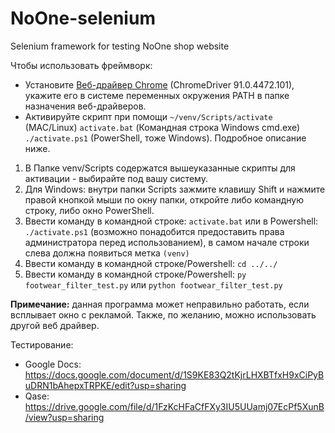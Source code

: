 # NoOne-selenium
 Selenium framework for testing NoOne shop website

Чтобы использовать фреймворк:
- Установите [Веб-драйвер Chrome](https://chromedriver.chromium.org/downloads) (ChromeDriver 91.0.4472.101), укажите его в системе переменных окружения PATH в папке назначения веб-драйверов.
- Активируйте скрипт при помощи `~/venv/Scripts/activate` (MAC/Linux) `activate.bat` (Командная строка Windows cmd.exe) `./activate.ps1` (PowerShell, тоже Windows). Подробное описание ниже.

1. В Папке venv/Scripts содержатся вышеуказанные скрипты для активации - выбирайте под вашу систему.
2. Для Windows: внутри папки Scripts зажмите клавишу Shift и нажмите правой кнопкой мыши по окну папки, откройте либо командную строку, либо окно PowerShell.
3. Ввести команду в командной строке: `activate.bat` или в Powershell: `./activate.ps1` (возможно понадобится предоставить права администратора перед использованием), в самом начале строки слева должна появиться метка `(venv)`
4. Ввести команду в командной строке/Powershell: `cd ../../`
5. Ввести команду в командной строке/Powershell: `py footwear_filter_test.py` или `python footwear_filter_test.py`

**Примечание:** данная программа может неправильно работать, если всплывает окно с рекламой. Также, по желанию, можно использовать другой веб драйвер.

Тестирование:
- Google Docs: https://docs.google.com/document/d/1S9KE83Q2tKjrLHXBTfxH9xCiPyBuDRN1bAhepxTRPKE/edit?usp=sharing
- Qase: https://drive.google.com/file/d/1FzKcHFaCfFXy3IU5UUamj07EcPf5XunB/view?usp=sharing
